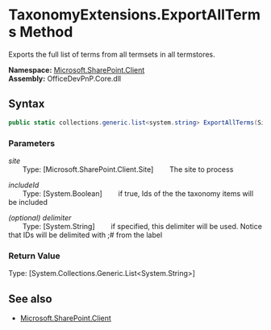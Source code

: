 # TaxonomyExtensions.ExportAllTerms Method  
Exports the full list of terms from all termsets in all termstores.  

**Namespace:** [Microsoft.SharePoint.Client](Microsoft.SharePoint.Client.md)  
**Assembly:** OfficeDevPnP.Core.dll  
## Syntax
```C#
public static collections.generic.list<system.string> ExportAllTerms(Site site,Boolean includeId,String delimiter)
```
### Parameters
*site*  
&emsp;&emsp;Type: [Microsoft.SharePoint.Client.Site] 
&emsp;&emsp;The site to process  
  
*includeId*  
&emsp;&emsp;Type: [System.Boolean] 
&emsp;&emsp;if true, Ids of the the taxonomy items will be included  
  
*(optional) delimiter*  
&emsp;&emsp;Type: [System.String] 
&emsp;&emsp;if specified, this delimiter will be used. Notice that IDs will be delimited with ;# from the label  
  
### Return Value
Type: [System.Collections.Generic.List<System.String>]  


## See also
- [Microsoft.SharePoint.Client](Microsoft.SharePoint.Client.md)
